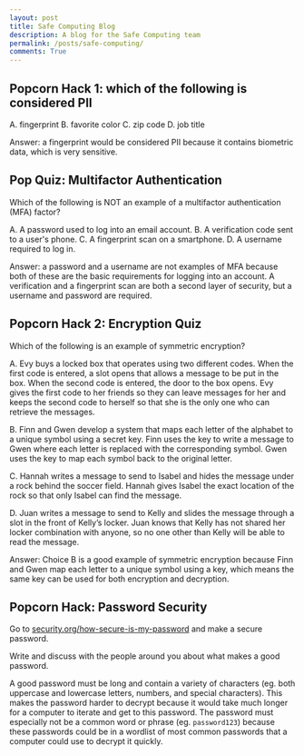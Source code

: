 ```yaml
---
layout: post
title: Safe Computing Blog
description: A blog for the Safe Computing team
permalink: /posts/safe-computing/
comments: True
---
```


## Popcorn Hack 1: which of the following is considered PII

A. fingerprint
B. favorite color
C. zip code
D. job title

Answer: a fingerprint would be considered PII because it contains biometric data, which is very sensitive.

## Pop Quiz: Multifactor Authentication

Which of the following is NOT an example of a multifactor authentication (MFA) factor?

A. A password used to log into an email account.
B. A verification code sent to a user's phone.
C. A fingerprint scan on a smartphone.
D. A username required to log in.

Answer: a password and a username are not examples of MFA because both of these are the basic requirements for logging into an account. A verification and a fingerprint scan are both a second layer of security, but a username and password are required.

## Popcorn Hack 2: Encryption Quiz
Which of the following is an example of symmetric encryption?

A. Evy buys a locked box that operates using two different codes. When the first code is entered, a slot opens that allows a message to be put in the box. When the second code is entered, the door to the box opens. Evy gives the first code to her friends so they can leave messages for her and keeps the second code to herself so that she is the only one who can retrieve the messages.

B. Finn and Gwen develop a system that maps each letter of the alphabet to a unique symbol using a secret key. Finn uses the key to write a message to Gwen where each letter is replaced with the corresponding symbol. Gwen uses the key to map each symbol back to the original letter.

C. Hannah writes a message to send to Isabel and hides the message under a rock behind the soccer field. Hannah gives Isabel the exact location of the rock so that only Isabel can find the message.

D. Juan writes a message to send to Kelly and slides the message through a slot in the front of Kelly’s locker. Juan knows that Kelly has not shared her locker combination with anyone, so no one other than Kelly will be able to read the message.

Answer: Choice B is a good example of symmetric encryption because Finn and Gwen map each letter to a unique symbol using a key, which means the same key can be used for both encryption and decryption.

## Popcorn Hack: Password Security

Go to [security.org/how-secure-is-my-password](https://security.org/how-secure-is-my-password) and make a secure password.

Write and discuss with the people around you about what makes a good password.


A good password must be long and contain a variety of characters (eg. both uppercase and lowercase letters, numbers, and special characters). This makes the password harder to decrypt because it would take much longer for a computer to iterate and get to this password. The password must especially not be a common word or phrase (eg. `password123`) because these passwords could be in a wordlist of most common passwords that a computer could use to decrypt it quickly.
